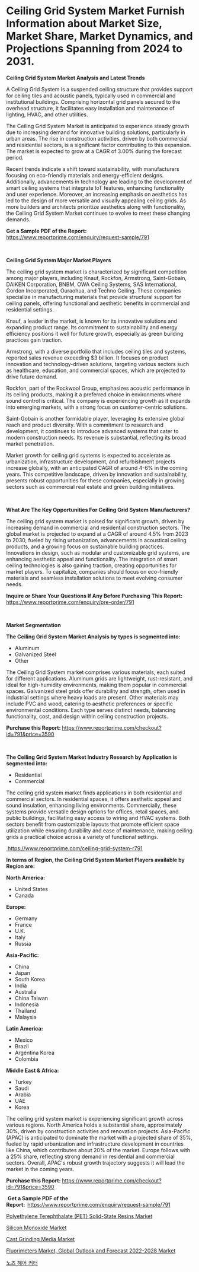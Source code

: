 <p><h1>Ceiling Grid System Market Furnish Information about Market Size, Market Share, Market Dynamics, and Projections Spanning from 2024 to 2031.</h1></p><p><strong>Ceiling Grid System Market Analysis and Latest Trends</strong></p>
<p><p>A Ceiling Grid System is a suspended ceiling structure that provides support for ceiling tiles and acoustic panels, typically used in commercial and institutional buildings. Comprising horizontal grid panels secured to the overhead structure, it facilitates easy installation and maintenance of lighting, HVAC, and other utilities.</p><p>The Ceiling Grid System Market is anticipated to experience steady growth due to increasing demand for innovative building solutions, particularly in urban areas. The rise in construction activities, driven by both commercial and residential sectors, is a significant factor contributing to this expansion. The market is expected to grow at a CAGR of 3.00% during the forecast period. </p><p>Recent trends indicate a shift toward sustainability, with manufacturers focusing on eco-friendly materials and energy-efficient designs. Additionally, advancements in technology are leading to the development of smart ceiling systems that integrate IoT features, enhancing functionality and user experience. Moreover, an increasing emphasis on aesthetics has led to the design of more versatile and visually appealing ceiling grids. As more builders and architects prioritize aesthetics along with functionality, the Ceiling Grid System Market continues to evolve to meet these changing demands.</p></p>
<p><strong>Get a Sample PDF of the Report:&nbsp;</strong> <a href="https://www.reportprime.com/enquiry/request-sample/791">https://www.reportprime.com/enquiry/request-sample/791</a></p>
<p>&nbsp;</p>
<p><strong>Ceiling Grid System Major Market Players</strong></p>
<p><p>The ceiling grid system market is characterized by significant competition among major players, including Knauf, Rockfon, Armstrong, Saint-Gobain, DAIKEN Corporation, BNBM, OWA Ceiling Systems, SAS International, Gordon Incorporated, Ouraohua, and Techno Ceiling. These companies specialize in manufacturing materials that provide structural support for ceiling panels, offering functional and aesthetic benefits in commercial and residential settings.</p><p>Knauf, a leader in the market, is known for its innovative solutions and expanding product range. Its commitment to sustainability and energy efficiency positions it well for future growth, especially as green building practices gain traction.</p><p>Armstrong, with a diverse portfolio that includes ceiling tiles and systems, reported sales revenue exceeding $3 billion. It focuses on product innovation and technology-driven solutions, targeting various sectors such as healthcare, education, and commercial spaces, which are projected to drive future demand.</p><p>Rockfon, part of the Rockwool Group, emphasizes acoustic performance in its ceiling products, making it a preferred choice in environments where sound control is critical. The company is experiencing growth as it expands into emerging markets, with a strong focus on customer-centric solutions.</p><p>Saint-Gobain is another formidable player, leveraging its extensive global reach and product diversity. With a commitment to research and development, it continues to introduce advanced systems that cater to modern construction needs. Its revenue is substantial, reflecting its broad market penetration.</p><p>Market growth for ceiling grid systems is expected to accelerate as urbanization, infrastructure development, and refurbishment projects increase globally, with an anticipated CAGR of around 4-6% in the coming years. This competitive landscape, driven by innovation and sustainability, presents robust opportunities for these companies, especially in growing sectors such as commercial real estate and green building initiatives.</p></p>
<p>&nbsp;</p>
<p><strong>What Are The Key Opportunities For Ceiling Grid System Manufacturers?</strong></p>
<p><p>The ceiling grid system market is poised for significant growth, driven by increasing demand in commercial and residential construction sectors. The global market is projected to expand at a CAGR of around 4.5% from 2023 to 2030, fueled by rising urbanization, advancements in acoustical ceiling products, and a growing focus on sustainable building practices. Innovations in design, such as modular and customizable grid systems, are enhancing aesthetic appeal and functionality. The integration of smart ceiling technologies is also gaining traction, creating opportunities for market players. To capitalize, companies should focus on eco-friendly materials and seamless installation solutions to meet evolving consumer needs.</p></p>
<p><strong>Inquire or Share Your Questions If Any Before Purchasing This Report:</strong> <a href="https://www.reportprime.com/enquiry/pre-order/791">https://www.reportprime.com/enquiry/pre-order/791</a></p>
<p>&nbsp;</p>
<p><strong>Market Segmentation</strong></p>
<p><strong>The Ceiling Grid System Market Analysis by types is segmented into:</strong></p>
<p><ul><li>Aluminum</li><li>Galvanized Steel</li><li>Other</li></ul></p>
<p><p>The Ceiling Grid System market comprises various materials, each suited for different applications. Aluminum grids are lightweight, rust-resistant, and ideal for high-humidity environments, making them popular in commercial spaces. Galvanized steel grids offer durability and strength, often used in industrial settings where heavy loads are present. Other materials may include PVC and wood, catering to aesthetic preferences or specific environmental conditions. Each type serves distinct needs, balancing functionality, cost, and design within ceiling construction projects.</p></p>
<p><strong>Purchase this Report:&nbsp;</strong><a href="https://www.reportprime.com/checkout?id=791&price=3590">https://www.reportprime.com/checkout?id=791&price=3590</a></p>
<p>&nbsp;</p>
<p><strong>The Ceiling Grid System Market Industry Research by Application is segmented into:</strong></p>
<p><ul><li>Residential</li><li>Commercial</li></ul></p>
<p><p>The ceiling grid system market finds applications in both residential and commercial sectors. In residential spaces, it offers aesthetic appeal and sound insulation, enhancing living environments. Commercially, these systems provide versatile design options for offices, retail spaces, and public buildings, facilitating easy access to wiring and HVAC systems. Both sectors benefit from customizable layouts that promote efficient space utilization while ensuring durability and ease of maintenance, making ceiling grids a practical choice across a variety of functional settings.</p></p>
<p><a href="https://www.reportprime.com/ceiling-grid-system-r791">&nbsp;https://www.reportprime.com/ceiling-grid-system-r791</a></p>
<p><strong>In terms of Region, the Ceiling Grid System Market Players available by Region are:</strong></p>
<p>
    <p> <strong> North America: </strong>
        <ul>
            <li>United States</li>
            <li>Canada</li>
        </ul>
        </p> 
    <p> <strong> Europe: </strong>
        <ul>
            <li>Germany</li>
            <li>France</li>
            <li>U.K.</li>
            <li>Italy</li>
            <li>Russia</li>
        </ul>
        </p> 
    <p> <strong> Asia-Pacific: </strong>
        <ul>
            <li>China</li>
            <li>Japan</li>
            <li>South Korea</li>
            <li>India</li>
            <li>Australia</li>
            <li>China Taiwan</li>
            <li>Indonesia</li>
            <li>Thailand</li>
            <li>Malaysia</li>
        </ul>
        </p> 
    <p> <strong> Latin America: </strong>
        <ul>
            <li>Mexico</li>
            <li>Brazil</li>
            <li>Argentina Korea</li>
            <li>Colombia</li>
        </ul>
        </p> 
    <p> <strong> Middle East & Africa: </strong>
        <ul>
            <li>Turkey</li>
            <li>Saudi</li>
            <li>Arabia</li>
            <li>UAE</li>
            <li>Korea</li>
        </ul>
    </p>
    </p>
<p><p>The ceiling grid system market is experiencing significant growth across various regions. North America holds a substantial share, approximately 30%, driven by construction activities and renovation projects. Asia-Pacific (APAC) is anticipated to dominate the market with a projected share of 35%, fueled by rapid urbanization and infrastructure development in countries like China, which contributes about 20% of the market. Europe follows with a 25% share, reflecting strong demand in residential and commercial sectors. Overall, APAC's robust growth trajectory suggests it will lead the market in the coming years.</p></p>
<p><strong>Purchase this Report: </strong><a href="https://www.reportprime.com/checkout?id=791&price=3590">https://www.reportprime.com/checkout?id=791&price=3590</a></p>
<p>&nbsp;<strong>Get a Sample PDF of the Report:&nbsp;&nbsp;</strong><a href="https://www.reportprime.com/enquiry/request-sample/791">https://www.reportprime.com/enquiry/request-sample/791</a></p>
<p><strong></strong></p>
<p><p><a href="https://issuu.com/reportprime-2/docs/polyethylene-terephthalate-pet-soli_d5a9e3539ee9c4">Polyethylene Terephthalate (PET) Solid-State Resins Market</a></p><p><a href="https://medium.com/@mayrussel2007/market-trends-in-the-global-silicon-monoxide-market-forecast-and-analysis-2024-2031-7fdc05e29ee6">Silicon Monoxide Market</a></p><p><a href="https://github.com/guneycigdem35/Market-Research-Report-List-4/blob/main/cast-grinding-media-market.md">Cast Grinding Media Market</a></p><p><a href="https://www.linkedin.com/pulse/emerging-opportunities-challenges-global-fluorimeters-zi3re?trackingId=K5Y5%2BWaUTaKvlDdiR0ykyw%3D%3D">Fluorimeters Market, Global Outlook and Forecast 2022-2028 Market</a></p><p><a href="https://medium.com/@abbislposival/%EC%BD%94%ED%84%B8-%EC%BB%B7%ED%84%B0-%EC%8B%9C%EC%9E%A5-%ED%8A%B8%EB%A0%8C%EB%93%9C-%EC%95%A0%ED%94%8C%EB%A6%AC%EC%BC%80%EC%9D%B4%EC%85%98-%EB%B0%8F-%EC%A7%80%EC%97%AD-%EC%8B%9C%EC%9E%A5-%ED%86%B5%EC%B0%B0%EB%A0%A5-2024-2031-%EC%9D%84-%EA%B0%80%EB%8F%99%ED%95%98%EB%8A%94-%EC%9A%94%EC%9D%B8-959f2a479b7f">노즈 헤어 커터</a></p></p>